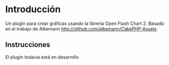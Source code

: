 Introducción
============

Un plugin para crear gráficas usando la librería Open Flash Chart 2.
Basado en el trabajo de Alkemann
http://github.com/alkemann/CakePHP-Assets


Instrucciones
-------------

El plugin todavía está en desarrollo
